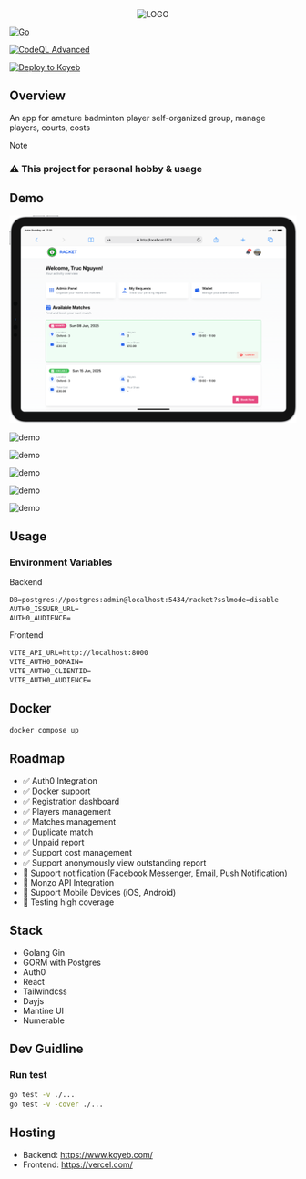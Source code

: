 <div align="center">
  <img height="130" src="art/logo.svg" alt="LOGO" />
</div>

[![Go](https://github.com/tructn/racket/actions/workflows/go.yml/badge.svg)](https://github.com/tructn/racket/actions/workflows/go.yml) 

[![CodeQL Advanced](https://github.com/tructn/racket/actions/workflows/codeql.yml/badge.svg)](https://github.com/tructn/racket/actions/workflows/codeql.yml)

[![Deploy to Koyeb](https://www.koyeb.com/static/images/deploy/button.svg)](https://app.koyeb.com/deploy?name=racket&repository=truc9%2Fracket&branch=main&builder=dockerfile&instance_type=free&instances_min=0&env%5BAUTH0_AUDIENCE%5D=%7B%7B+secret.AUTH0_AUDIENCE+%7D%7D&env%5BAUTH0_DOMAIN%5D=%7B%7B+secret.AUTH0_DOMAIN+%7D%7D&env%5BDB%5D=%7B%7B+secret.DB+%7D%7D)

## Overview
An app for amature badminton player self-organized group, manage players, courts, costs

> [!NOTE]
### ⚠️ This project for personal hobby & usage

## Demo

![demo](art/iPad-PRO-11-booking.png "Booking")

![demo](art/iPad-PRO-11-dashboard.png "Dashboard")

![demo](art/iPad-PRO-11-players.png "Players")

![demo](art/iPad-PRO-11-matches.png "Matches")

![demo](art/iPad-PRO-11-mark-as-paid.png "Mark as paid")

![demo](art/iPad-PRO-11-sportcenters.png "Sport Centers")

## Usage
### Environment Variables

Backend
```
DB=postgres://postgres:admin@localhost:5434/racket?sslmode=disable
AUTH0_ISSUER_URL=
AUTH0_AUDIENCE=
```
Frontend
```
VITE_API_URL=http://localhost:8000
VITE_AUTH0_DOMAIN=
VITE_AUTH0_CLIENTID=
VITE_AUTH0_AUDIENCE=
```
## Docker
```bash
docker compose up
```

## Roadmap
- ✅ Auth0 Integration
- ✅ Docker support
- ✅ Registration dashboard  
- ✅ Players management
- ✅ Matches management
- ✅ Duplicate match
- ✅ Unpaid report
- ✅ Support cost management
- ✅ Support anonymously view outstanding report
- 🚧 Support notification (Facebook Messenger, Email, Push Notification)
- 🚧 Monzo API Integration
- 🚧 Support Mobile Devices (iOS, Android)
- 🚧 Testing high coverage

## Stack
- Golang Gin
- GORM with Postgres
- Auth0
- React
- Tailwindcss
- Dayjs
- Mantine UI
- Numerable


## Dev Guidline
### Run test
```bash
go test -v ./...
go test -v -cover ./...
```

## Hosting
- Backend: https://www.koyeb.com/
- Frontend: https://vercel.com/
